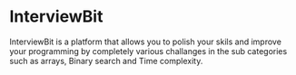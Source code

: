 # InterviewBit

InterviewBit is a platform that allows you to polish your skils and improve your programming by completely various challanges in the sub categories such as arrays, Binary search and Time complexity.
